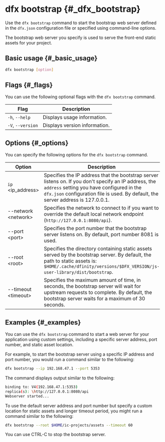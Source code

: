 # dfx bootstrap {#_dfx_bootstrap}

Use the `dfx bootstrap` command to start the bootstrap web server defined in the `dfx.json` configuration file or specified using command-line options.

The bootstrap web server you specify is used to serve the front-end static assets for your project.

## Basic usage {#_basic_usage}

``` bash
dfx bootstrap [option]
```

## Flags {#_flags}

You can use the following optional flags with the `dfx bootstrap` command.

| Flag                 | Description                                   |
-----------------------|-----------------------------------------------|
| `-h`, `--help`       | Displays usage information.                   |
| `-V`, `--version`    | Displays version information.                 |

## Options {#_options}

You can specify the following options for the `dfx bootstrap` command.

| Option               | Description     |
-----------------------|-----------------|
| `ip` <ip_address\>    | Specifies the IP address that the bootstrap server listens on. If you don't specify an IP address, the `address` setting you have configured in the `dfx.json` configuration file is used. By default, the server address is 127.0.0.1. |
| \--network <network\> | Specifies the network to connect to if you want to override the default local network endpoint (`http://127.0.0.1:8080/api`).|
| \--port <port\>       | Specifies the port number that the bootstrap server listens on. By default, port number 8081 is used.                                                                                                                                   |
| \--root <root\>       | Specifies the directory containing static assets served by the bootstrap server. By default, the path to static assets is: `$HOME/.cache/dfinity/versions/$DFX_VERSION/js-user-library/dist/bootstrap`.                                 |
| \--timeout <timeout\> | Specifies the maximum amount of time, in seconds, the bootstrap server will wait for upstream requests to complete. By default, the bootstrap server waits for a maximum of 30 seconds.                                                 |

## Examples {#_examples}

You can use the `dfx bootstrap` command to start a web server for your application using custom settings, including a specific server address, port number, and static asset location.

For example, to start the bootstrap server using a specific IP address and port number, you would run a command similar to the following:

``` bash
dfx bootstrap --ip 192.168.47.1 --port 5353
```

The command displays output similar to the following:

``` bash
binding to: V4(192.168.47.1:5353)
replica(s): \http://127.0.0.1:8080/api
Webserver started...
```

To use the default server address and port number but specify a custom location for static assets and longer timeout period, you might run a command similar to the following:

``` bash
dfx bootstrap --root $HOME/ic-projects/assets --timeout 60
```

You can use CTRL-C to stop the bootstrap server.
